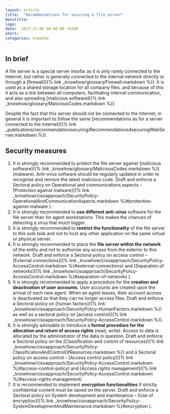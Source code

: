 ```yaml
---
layout: article
title:  "Recommendations for securing a file server"
menutitle:
logo:
date:  2017-11-06 00:00:00 +0100
short:
categories: knowhow
---
```

## In brief
A file server is a special server insofar as it is only rarely connected to the Internet, but rather is generally connected to the internal network directly or through a [firewall]({% link _knowhow/glossary/Firewall.markdown %}). It is used as a shared storage location for all company files. and because of this it acts as a link between all computers, facilitating internal communication, and also spreading [malicious software]({% link _knowhow/glossary/MaliciousCodes.markdown %}).

Despite the fact that this server should not be connected to the Internet, in general it is important to follow the same [recommendations as for a server connected to the Internet]({% link _publications/recommendationsecuring/Recommendations4securingWebServer.markdown %}).

## Security measures

1. It is strongly recommended to protect the file server against [malicious software]({% link _knowhow/glossary/MaliciousCodes.markdown %}) (malware). Anti-virus software should be regularly updated in order to recognise and remove the latest malicious code. Draft and enforce a Sectoral policy on Operational and communications aspects – [Protection against malware]({% link _knowhow/cisoapproach/SecurityPolicy-OperationalAndCommunicationAspects.markdown %}#protection-against-malware ).
2. It is strongly recommended to **use different anti-virus** software for the file server than for agent workstations. This makes the chances of detecting a virus that much bigger.
3. It is strongly recommended to **restrict the functionality** of the file server to this sole task and not to host any other application on the same virtual or physical server.
4. It is strongly recommended to place the **file server within the network** of the entity and not to authorise any access from the exterior to this network. Draft and enforce a Sectoral policy on access control – [External connections]({% link _knowhow/cisoapproach/SecurityPolicy-AccessControl.markdown %}#external-connections) and [Separation of networks]({% link _knowhow/cisoapproach/SecurityPolicy-AccessControl.markdown %}#separation-of-networks ).
5. It is strongly recommended to apply a procedure for the **creation and deactivation of user accounts**. User accounts are created upon the arrival of each new agent. When an agent leaves, their account access is deactivated so that they can no longer access files. Draft and enforce a Sectoral policy on [human factors]({% link _knowhow/cisoapproach/SecurityPolicy-HumanFactors.markdown  %}) as well as a sectoral policy on [access control]({% link _knowhow/cisoapproach/SecurityPolicy-AccessControl.markdown %}).
6. It is strongly advisable to introduce a **formal procedure for the allocation and return of access rights** (read, write). Access to data is allocated by the administrator of the data in question. Draft and enforce a Sectoral policy on the [Classification and control of resources]({% link _knowhow/cisoapproach/SecurityPolicy-ClassificationAndControlOfResources.markdown %}) and a Sectoral policy on access control – [Access control policy]({% link _knowhow/cisoapproach/SecurityPolicy-AccessControl.markdown %}#access-control-policy) and [Access rights management]({% link _knowhow/cisoapproach/SecurityPolicy-AccessControl.markdown %}#access-rights-management)
7. It is recommended to implement **encryption functionalities** if strictly confidential content must be saved on the server. Draft and enforce a Sectoral policy on System development and maintenance – [Use of encryption]({% link _knowhow/cisoapproach/SecurityPolicy-SystemDevelopmentAndMaintenance.markdown %}#encryption ).
